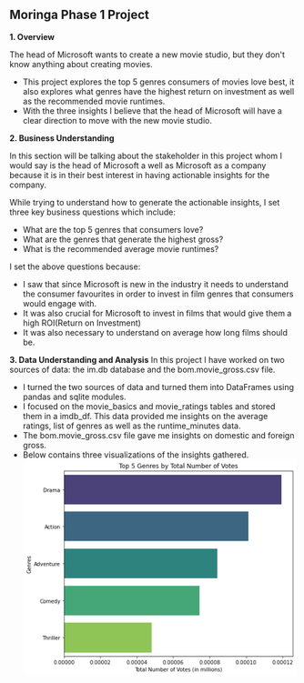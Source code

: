 ## Moringa Phase 1 Project
**1. Overview**

The head of Microsoft wants to create a new movie studio, but they don't know anything about creating movies.
 - This project explores the top 5 genres consumers of movies love best, it also explores what genres have the highest return on investment as well as the recommended movie runtimes.
- With the three insights I believe that the head of Microsoft will have a clear direction to move with the new movie studio.

**2. Business Understanding**

In this section will be talking about the stakeholder in this project whom I would say is the head of Microsoft a well as Microsoft as a company because it is in their best interest in having actionable insights for the company.

While trying to understand how to generate the actionable insights, I set three key business questions which include: 
- What are the top 5 genres that consumers love?
- What are the genres that generate the highest gross?
- What is the recommended average movie runtimes?

I set the above questions because:
- I saw that since Microsoft is new in the industry it needs to understand the consumer favourites in order to invest in film genres that consumers would engage with.
- It was also crucial for Microsoft to invest in films that would give them a high ROI(Return on Investment)
- It was also necessary to understand on average how long films should be.

**3. Data Understanding and Analysis**
In this project I have worked on two sources of data: the im.db database and the bom.movie_gross.csv file.
- I turned the two sources of data and turned them into DataFrames using pandas and sqlite modules. 
- I focused on the movie_basics and movie_ratings tables and stored them in a imdb_df. This data provided me insights on the average ratings, list of genres as well as the runtime_minutes data.
- The bom.movie_gross.csv file gave me insights on domestic and foreign gross.
- Below contains three visualizations of the insights gathered.
![Top 5 genres based on total number of votes](Top_5_Genres_Total_No_Votes.png)


